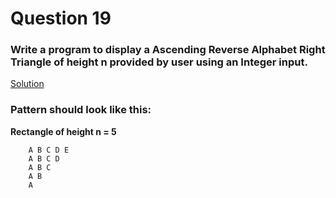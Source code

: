 # Question 19

### Write a program to display a Ascending Reverse Alphabet Right Triangle of height **n** provided by user using an Integer input.

[Solution](/techgig/pattern_19/asc_rev_alpha_right_triangle.java)

### Pattern should look like this:

**Rectangle of height n = 5**
```
    A B C D E
    A B C D
    A B C
    A B
    A 
```